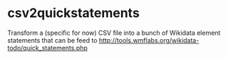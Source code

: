 csv2quickstatements
===================

Transform a (specific for now) CSV file into a bunch of Wikidata element statements that can be feed to http://tools.wmflabs.org/wikidata-todo/quick_statements.php 
